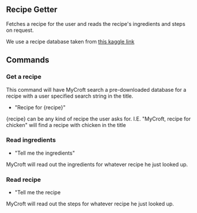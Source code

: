 ## Recipe Getter
Fetches a recipe for the user and reads the recipe's ingredients and steps on request.   

We use a recipe database taken from [this kaggle link](https://www.kaggle.com/hugodarwood/epirecipes#epi_r.csv)  

## Commands
### Get a recipe

This command will have MyCroft search a pre-downloaded database for a recipe with a user specified search string in the title.

* "Recipe for {recipe}"

{recipe} can be any kind of recipe the user asks for. I.E. "MyCroft, recipe for chicken" will find a recipe with chicken in the title

### Read ingredients

* "Tell me the ingredients"

MyCroft will read out the ingredients for whatever recipe he just looked up.

### Read recipe

* "Tell me the recipe

MyCroft will read out the steps for whatever recipe he just looked up.
